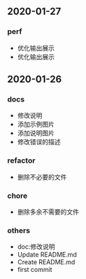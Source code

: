 ## 2020-01-27
### perf
- 优化输出展示
- 优化输出展示
## 2020-01-26
### docs
- 修改说明
- 添加示例图片
- 添加说明图片
- 修改错误的描述
### refactor
- 删除不必要的文件
### chore
- 删除多余不需要的文件
### others
- doc:修改说明
- Update README.md
- Create README.md
- first commit
